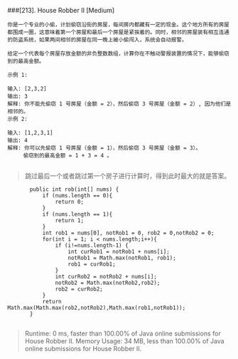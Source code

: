 ###[213]. House Robber II
[Medium]
```
你是一个专业的小偷，计划偷窃沿街的房屋，每间房内都藏有一定的现金。这个地方所有的房屋都围成一圈，这意味着第一个房屋和最后一个房屋是紧挨着的。同时，相邻的房屋装有相互连通的防盗系统，如果两间相邻的房屋在同一晚上被小偷闯入，系统会自动报警。

给定一个代表每个房屋存放金额的非负整数数组，计算你在不触动警报装置的情况下，能够偷窃到的最高金额。

示例 1:

输入: [2,3,2]
输出: 3
解释: 你不能先偷窃 1 号房屋（金额 = 2），然后偷窃 3 号房屋（金额 = 2）, 因为他们是相邻的。
示例 2:

输入: [1,2,3,1]
输出: 4
解释: 你可以先偷窃 1 号房屋（金额 = 1），然后偷窃 3 号房屋（金额 = 3）。
     偷窃到的最高金额 = 1 + 3 = 4 。


```
> 跳过最后一个或者跳过第一个房子进行计算时，得到此时最大的就是答案。
> 
>
>
```
       public int rob(int[] nums) {
           if (nums.length == 0){
               return 0;
           }
           if (nums.length == 1){
               return 1;
           }
           int rob1 = nums[0], notRob1 = 0, rob2 = 0,notRob2 = 0;
           for(int i = 1; i < nums.length;i++){
               if (i!=nums.length-1) {
                   int curRob1 = notRob1 + nums[i];
                   notRob1 = Math.max(notRob1, rob1);
                   rob1 = curRob1;
               }
               int curRob2 = notRob2 + nums[i];
               notRob2 = Math.max(notRob2,rob2);
               rob2 = curRob2;
           }
           return Math.max(Math.max(rob2,notRob2),Math.max(rob1,notRob1));
       }
  
```

>Runtime: 0 ms, faster than 100.00% of Java online submissions for House Robber II.
 Memory Usage: 34 MB, less than 100.00% of Java online submissions for House Robber II.
>
